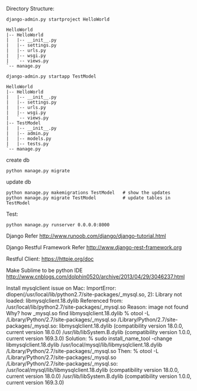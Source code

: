 Directory Structure:
```shell
django-admin.py startproject HelloWorld
```

```shell
HelloWorld
|-- HelloWorld
|   |-- __init__.py
|   |-- settings.py
|   |-- urls.py
|   |-- wsgi.py
|   `-- views.py
`-- manage.py
```


```shell
django-admin.py startapp TestModel
```

```shell
HelloWorld
|-- HelloWorld
|   |-- __init__.py
|   |-- settings.py
|   |-- urls.py
|   |-- wsgi.py
|   `-- views.py
|-- TestModel
|   |-- __init__.py
|   |-- admin.py
|   |-- models.py
|   |-- tests.py
`-- manage.py
```



create db

```shell
python manage.py migrate
```

update db
```shell
python manage.py makemigrations TestModel   # show the updates
python manage.py migrate TestModel          # update tables in TestModel
```


Test: 
```shell
python manage.py runserver 0.0.0.0:8000
```


Django Refer <http://www.runoob.com/django/django-tutorial.html>

Django Restful Framework Refer <http://www.django-rest-framework.org>

Restful Client: <https://httpie.org/doc>

Make Sublime to be python IDE <http://www.cnblogs.com/dolphin0520/archive/2013/04/29/3046237.html>


Install mysqlclient issue on Mac:
  ImportError: dlopen(/usr/local/lib/python2.7/site-packages/_mysql.so, 2): Library not loaded: libmysqlclient.18.dylib
  Referenced from: /usr/local/lib/python2.7/site-packages/_mysql.so
  Reason: image not found
Why?
  how _mysql.so find libmysqlclient.18.dylib
  % otool -L /Library/Python/2.7/site-packages/_mysql.so
   /Library/Python/2.7/site-packages/_mysql.so:
    libmysqlclient.18.dylib (compatibility version 18.0.0, current version 18.0.0)
    /usr/lib/libSystem.B.dylib (compatibility version 1.0.0, current version 169.3.0)
Solution:
  % sudo install_name_tool -change libmysqlclient.18.dylib /usr/local/mysql/lib/libmysqlclient.18.dylib /Library/Python/2.7/site-packages/_mysql.so
Then:
   % otool -L /Library/Python/2.7/site-packages/_mysql.so                                                                                      
   /Library/Python/2.7/site-packages/_mysql.so:
    /usr/local/mysql/lib/libmysqlclient.18.dylib (compatibility version 18.0.0, current version 18.0.0)
    /usr/lib/libSystem.B.dylib (compatibility version 1.0.0, current version 169.3.0)
